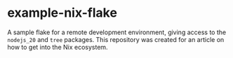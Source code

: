 # example-nix-flake

A sample flake for a remote development environment, giving access to the `nodejs_20` and `tree` packages. This repository was created for an article on how to get into the Nix ecosystem.
